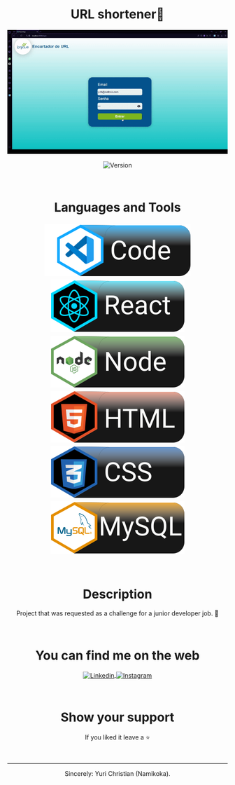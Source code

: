 <h1 align="center">URL shortener🔗</h1>
<p align-"center">
  <img src="front-end/src/assets/portfolio.gif" alt="E-commerce Inicial"/>
</p>

<p align="center">
  <img alt="Version" src="https://img.shields.io/badge/version-0.1.0-blue.svg?cacheSeconds=2592000" />
</p>

</br>

<h1 align="center">Languages and Tools</h1>

<p align="center">
 <img src="https://github.com/yurinmk/styles-readme/blob/master/style-hexagon/SR-VSCode.svg" alt="VSCode" style="vertical-align:top; margin:4px">
 <img src="https://github.com/yurinmk/styles-readme/blob/master/style-hexagon/SR-React.svg" alt="React" style="vertical-align:top; margin:4px">
 <img src="https://github.com/yurinmk/styles-readme/blob/master/style-hexagon/SR-NodeJS.svg" alt="NodeJS" style="vertical-align:top; margin:4px">
 <img src="https://github.com/yurinmk/styles-readme/blob/master/style-hexagon/SR-HTML.svg" alt="HTML" style="vertical-align:top; margin:4px">
 <img src="https://github.com/yurinmk/styles-readme/blob/master/style-hexagon/SR-CSS.svg" alt="CSS" style="vertical-align:top; margin:4px">
 <img src="https://github.com/yurinmk/styles-readme/blob/master/style-hexagon/MySQL.svg" alt="MySQL" style="vertical-align:top; margin:4px">

</p>

</br>

<h1 align="center">Description</h1>
<p align="center">Project that was requested as a challenge for a junior developer job. 🚀</p>

</br>

<h1 align="center">You can find me on the web</h1>

<p align="center">
  <a href="https://www.linkedin.com/in/yuri-christian/">
    <img align="center" alt="Linkedin" width="22px" src="https://cdn.jsdelivr.net/npm/simple-icons@v3/icons/linkedin.svg" />
  </a>
  <a href="https://www.instagram.com/yurichris_nmk">
    <img align="center" alt="Instagram" width="22px" src="https://cdn.jsdelivr.net/npm/simple-icons@v3/icons/instagram.svg" />
  </a>
</p>

</br>

<h1 align="center">Show your support</h1>
<p align="center">If you liked it leave a ⭐</p>

</br>

---

<p align="center">Sincerely: Yuri Christian (Namikoka).</p>

